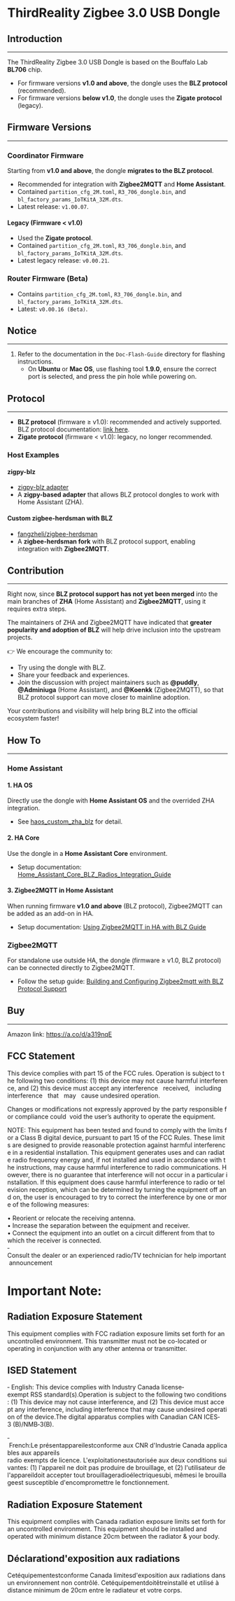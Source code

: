 # ThirdReality Zigbee 3.0 USB Dongle

## Introduction
---
The ThirdReality Zigbee 3.0 USB Dongle is based on the Bouffalo Lab **BL706** chip.  
- For firmware versions **v1.0 and above**, the dongle uses the **BLZ protocol** (recommended).  
- For firmware versions **below v1.0**, the dongle uses the **Zigate protocol** (legacy).  

## Firmware Versions
---
### Coordinator Firmware
Starting from **v1.0 and above**, the dongle **migrates to the BLZ protocol**.  
- Recommended for integration with **Zigbee2MQTT** and **Home Assistant**.  
- Contained `partition_cfg_2M.toml`, `R3_706_dongle.bin`, and `bl_factory_params_IoTKitA_32M.dts`.  
- Latest release: `v1.00.07`.  

#### Legacy (Firmware < v1.0)
- Used the **Zigate protocol**.  
- Contained `partition_cfg_2M.toml`, `R3_706_dongle.bin`, and `bl_factory_params_IoTKitA_32M.dts`.  
- Latest legacy release: `v0.00.21`.  

### Router Firmware (Beta)
- Contains `partition_cfg_2M.toml`, `R3_706_dongle.bin`, and `bl_factory_params_IoTKitA_32M.dts`.  
- Latest: `v0.00.16 (Beta)`.  

## Notice
---
1. Refer to the documentation in the `Doc-Flash-Guide` directory for flashing instructions.  
   - On **Ubuntu** or **Mac OS**, use flashing tool **1.9.0**, ensure the correct port is selected, and press the pin hole while powering on.  

## Protocol
---
- **BLZ protocol** (firmware ≥ v1.0): recommended and actively supported.  
BLZ protocol documentation: [link here](<https://github.com/bouffalolab/zigpy-blz/blob/main/docs/UG100%20Bouffalo%20Lab%20Zigbee%20(BLZ)%20Protocol.pdf>).  
- **Zigate protocol** (firmware < v1.0): legacy, no longer recommended.  

### Host Examples

#### zigpy-blz
- [zigpy-blz adapter](https://github.com/bouffalolab/zigpy-blz/tree/main#)  
- A **zigpy-based adapter** that allows BLZ protocol dongles to work with Home Assistant (ZHA).  

#### Custom zigbee-herdsman with BLZ
- [fangzheli/zigbee-herdsman](https://github.com/fangzheli/zigbee-herdsman)  
- A **zigbee-herdsman fork** with BLZ protocol support, enabling integration with **Zigbee2MQTT**.  

## Contribution
---
Right now, since **BLZ protocol support has not yet been merged** into the main branches of **ZHA** (Home Assistant) and **Zigbee2MQTT**, using it requires extra steps.  

The maintainers of ZHA and Zigbee2MQTT have indicated that **greater popularity and adoption of BLZ** will help drive inclusion into the upstream projects.  

👉 We encourage the community to:
- Try using the dongle with BLZ.  
- Share your feedback and experiences.  
- Join the discussion with project maintainers such as **@puddly**, **@Adminiuga** (Home Assistant), and **@Koenkk** (Zigbee2MQTT), so that BLZ protocol support can move closer to mainline adoption.  

Your contributions and visibility will help bring BLZ into the official ecosystem faster!  

## How To
---
### Home Assistant

#### 1. HA OS
Directly use the dongle with **Home Assistant OS** and the overrided ZHA integration. 
- See [haos_custom_zha_blz](<https://github.com/bouffalolab/haos_custom_zha_blz/tree/main>) for detail.

#### 2. HA Core
Use the dongle in a **Home Assistant Core** environment.
- Setup documentation: [Home_Assistant_Core_BLZ_Radios_Integration_Guide](<https://github.com/thirdreality/ThirdReality-Zigbee-3.0-USB-dongle/blob/40b5c9430e3dfad4d3d63e9597c31424e87d91e9/Howto/Home_Assistant_Core_BLZ_Radios_Integration_Guide.pdf>)  

#### 3. Zigbee2MQTT in Home Assistant
When running firmware **v1.0 and above** (BLZ protocol), Zigbee2MQTT can be added as an add-on in HA.  
- Setup documentation: [Using Zigbee2MQTT in HA with BLZ Guide](<https://github.com/thirdreality/ThirdReality-Zigbee-3.0-USB-dongle/blob/40b5c9430e3dfad4d3d63e9597c31424e87d91e9/Howto/Zigbee2MQTT_BLZ_HA_Guide.pdf>)  

### Zigbee2MQTT
For standalone use outside HA, the dongle (firmware ≥ v1.0, BLZ protocol) can be connected directly to Zigbee2MQTT.  
- Follow the setup guide: [Building and Configuring Zigbee2mqtt with BLZ Protocol Support](<https://github.com/thirdreality/ThirdReality-Zigbee-3.0-USB-dongle/blob/40b5c9430e3dfad4d3d63e9597c31424e87d91e9/Howto/Building%20and%20Configuring%20Zigbee2mqtt%20with%20BLZ%20Protocol%20Support.pdf>)  

## Buy
---
Amazon link: https://a.co/d/a319nqE

## FCC Statement
This device complies with part 15 of the FCC rules. Operation is subject to the following two conditions: (1) this device may not cause harmful interference, and (2) this device must accept any interference   received,   including   interference   that   may   cause undesired operation. 

Changes or modifications not expressly approved by the party responsible for compliance could 
void the user’s authority to operate the equipment. 

NOTE: This equipment has been tested and found to comply with the limits for a Class B digital device, pursuant to part 15 of the FCC Rules. These limits are designed to provide reasonable protection against harmful interference in a residential installation. This equipment generates uses and can radiate radio frequency energy and, if not installed and used in accordance with the instructions, may cause harmful interference to radio communications. However, there is no guarantee that interference will not occur in a particular installation. If this equipment does cause harmful interference to radio or television reception, which can be determined by turning the equipment off and on, the user is encouraged to try to correct the interference by one or more of the following measures:  

• Reorient or relocate the receiving antenna.  
• Increase the separation between the equipment and receiver.  
• Connect the equipment into an outlet on a circuit different from that to which the receiver is connected.  
‐ Consult the dealer or an experienced radio/TV technician for help important announcement 

# Important Note:
## Radiation Exposure Statement
This equipment complies with FCC radiation exposure limits set forth for an uncontrolled environment. This transmitter must not be co-located or operating in conjunction with any other antenna or transmitter.

## ISED Statement
‐ English: This device complies with Industry Canada license‐exempt RSS standard(s).Operation is subject to the following two conditions: (1) This device may not cause interference, and (2) This device must accept any interference, including interference that may cause undesired operation of the device.The digital apparatus complies with Canadian CAN ICES‐3 (B)/NMB‐3(B).

‐ French:Le présentappareilestconforme aux CNR d'Industrie Canada applicables aux appareils
radio exempts de licence. L'exploitationestautorisée aux deux conditions suivantes: (1) l'appareil ne doit pas produire de brouillage, et (2) l'utilisateur de l'appareildoit accepter tout brouillageradioélectriquesubi, mêmesi le brouillageest susceptible d'encompromettre le fonctionnement.

## Radiation Exposure Statement
This equipment complies with Canada radiation exposure limits set forth for an uncontrolled environment. This equipment should be installed and operated with minimum distance 20cm between the radiator & your body. 

## Déclarationd'exposition aux radiations
Cetéquipementestconforme Canada limitesd'exposition aux radiations dans un environnement non contrôlé. Cetéquipementdoitêtreinstallé et utilisé à distance minimum de 20cm entre le radiateur et votre corps. 